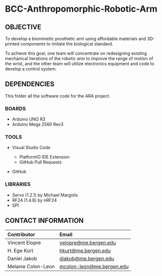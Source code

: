 # BCC-Anthropomorphic-Robotic-Arm

## OBJECTIVE

To develop a biomimetic prosthetic arm using affordable materials and 3D-printed components to imitate the biological standard.

To achieve this goal, one team will concentrate on redesigning existing mechanical iterations of the robotic arm to improve the range of motion of the wrist, and the other team will utilize electronics equipment and code to develop a control system.

## DEPENDENCIES

This folder all the software code for the ARA project.

### BOARDS

- Arduino UNO R3
- Arduino Mega 2560 Rev3

### TOOLS

- Visual Studio Code
  - PlatformIO IDE Extension
  - GitHub Pull Requests

- GitHub

### LIBRARIES

- Servo (1.2.1) by Michael Margolis
- RF24 (1.4.8)  by nRF24
- SPI


## CONTACT INFORMATION

| Contributor        | Email                     |
| :----------------- | :------------------------ |
| Vincent Elopre     | velopre@me.bergen.edu     |
| H. Ege Kurt        | hkurt@me.bergen.edu       |
| Daniel Jakob       | djakob@me.bergen.edu      |
| Melanie Colon-Leon | mcolon-leon@me.bergen.edu |